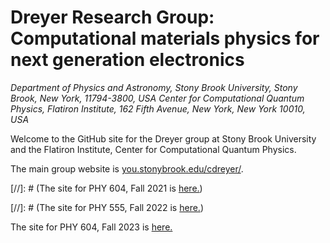 # Dreyer Research Group: Computational materials physics for next generation electronics
*Department of Physics and Astronomy, Stony Brook University, Stony Brook, New York, 11794-3800, USA*
*Center for Computational Quantum Physics, Flatiron Institute, 162 Fifth Avenue, New York, New York 10010, USA*

Welcome to the GitHub site for the Dreyer group at Stony Brook University and the Flatiron Institute, Center for Computational Quantum Physics.

The main group website is [you.stonybrook.edu/cdreyer/](https://you.stonybrook.edu/cdreyer/).

[//]: # (The site for PHY 604, Fall 2021 is [here.](phy604_fall2021.md))

[//]: # (The site for PHY 555, Fall 2022 is [here.](phy555_fall2022.md))

The site for PHY 604, Fall 2023 is [here.](phy604_fall2023.md)
